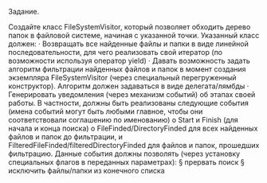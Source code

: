 Задание.

Создайте класс FileSystemVisitor, который позволяет обходить дерево папок в файловой системе, начиная с указанной точки.
Указанный класс должен:
· Возвращать все найденные файлы и папки в виде линейной последовательности, для чего реализовать свой итератор (по возможности используя оператор yield)
· Давать возможность задать алгоритм фильтрации найденных файлов и папок в момент создания экземпляра FileSystemVisitor (через специальный перегруженный конструктор). Алгоритм должен задаваться в виде делегата/лямбды
· Генерировать уведомления (через механизм событий) об этапах своей работы. В частности, должны быть реализованы следующие события (имена событий могут быть любыми главное, чтобы они соответствовали соглашению по именованию)
o Start и Finish (для начала и конца поиска)
o FileFinded/DirectoryFinded для всех найденных файлов и папок до фильтрации, и FilteredFileFinded/filteredDirectoryFinded для файлов и папок, прошедших фильтрацию. Данные события должны позволять (через установку специальных флагов в переданных параметрах):
§ прервать поиск
§ исключить файлы/папки из конечного списка
